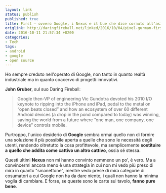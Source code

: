 ```yaml
---
layout: link
status: publish
published: true
title: First – ovvero Google, i Nexus e il bue che dice cornuto all'asino
origlink: http://daringfireball.net/linked/2016/10/04/pixel-gurman-first
date: 2016-10-11 21:57:34 +0200
categories:
- Tech
tags:
- android
- google
- open source
---
```


Ho sempre creduto nell'operato di Google, non tanto in quanto realtà industriale ma in quanto coacervo di progetti innovativi.

**John Gruber**, sul suo Daring Fireball:

> Google then-VP of engineering Vic Gundotra devoted his 2010 I/O keynote to ripping into the iPhone and iPad, pedal to the metal on “open beats closed” and how an ecosystem of over 60 different Android devices (a drop in the pond compared to today) was winning, saving the world from a future where “one man, one company, one device” controls mobile.

Purtroppo, l'unico desiderio di **Google** sembra ormai quello non di fornire una soluzione il più possibile aperta a quelle che sono le necessità degli utenti, rendendo oltretutto la cosa profittevole, ma semplicemente **sostituire a quello che addita come cattivo un altro cattivo**, ossia sé stessa.

Questi ultimi **Nexus** non mi hanno convinto nemmeno un po', è vero. Ma a convincermi ancora meno è una strategia in cui non mi vedo più preso di mira in quanto "smanettone", mentre vedo prese di mira categorie di cosumatori a cui Google non ha da dare niente, i quali non hanno la minima voglia di cambiare. E forse, se queste sono le carte sul tavolo, **fanno pure bene**.

